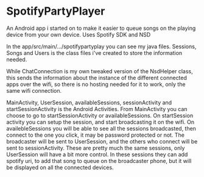 # SpotifyPartyPlayer
An Android app i started on to make it easier to queue songs on the playing device from your own device. Uses Spotify SDK and NSD 

In the app/src/main/.../spotifypartyplay you can see my java files. 
Sessions, Songs and Users is the class files i've created to store the information needed. 

While ChatConnection is my own tweaked version of the NsdHelper class, this sends the information about the instance of the different 
connected apps over the wifi, so there is no hosting needed for it to work, only the same wifi connection. 

MainActivity, UserSession, availableSessions, sessionActivity and startSessionActivity is the Android Activities.
From MainActivity you can choose to go to startSessionActivity or availableSessions.
On startSession activity you can setup the session, and start broadcasting it on the wifi. 
On availebleSessions you will be able to see all the sessions broadcasted, then connect to the one you click, it may be password protected or not.
The broadcaster will be sent to UserSession, and the others who connect will be sent to sessionActivity. These are pretty much the same
sessions, only UserSession will have a bit more control. In these sessions they can add spotify uri, to add that song to queue on the broadcaster
phone, but it will be displayed on all the connected devices. 
